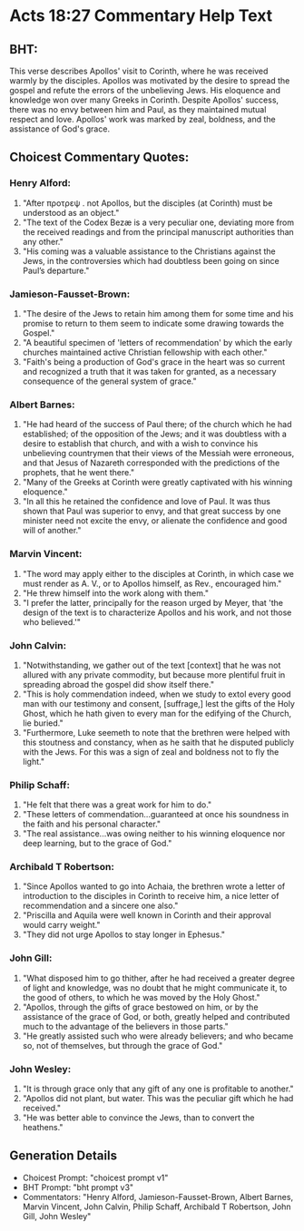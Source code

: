 # Acts 18:27 Commentary Help Text

## BHT:
This verse describes Apollos' visit to Corinth, where he was received warmly by the disciples. Apollos was motivated by the desire to spread the gospel and refute the errors of the unbelieving Jews. His eloquence and knowledge won over many Greeks in Corinth. Despite Apollos' success, there was no envy between him and Paul, as they maintained mutual respect and love. Apollos' work was marked by zeal, boldness, and the assistance of God's grace.

## Choicest Commentary Quotes:
### Henry Alford:
1. "After προτρεψ . not Apollos, but the disciples (at Corinth) must be understood as an object." 
2. "The text of the Codex Bezæ is a very peculiar one, deviating more from the received readings and from the principal manuscript authorities than any other."
3. "His coming was a valuable assistance to the Christians against the Jews, in the controversies which had doubtless been going on since Paul’s departure."

### Jamieson-Fausset-Brown:
1. "The desire of the Jews to retain him among them for some time and his promise to return to them seem to indicate some drawing towards the Gospel."
2. "A beautiful specimen of 'letters of recommendation' by which the early churches maintained active Christian fellowship with each other."
3. "Faith's being a production of God's grace in the heart was so current and recognized a truth that it was taken for granted, as a necessary consequence of the general system of grace."

### Albert Barnes:
1. "He had heard of the success of Paul there; of the church which he had established; of the opposition of the Jews; and it was doubtless with a desire to establish that church, and with a wish to convince his unbelieving countrymen that their views of the Messiah were erroneous, and that Jesus of Nazareth corresponded with the predictions of the prophets, that he went there."
2. "Many of the Greeks at Corinth were greatly captivated with his winning eloquence."
3. "In all this he retained the confidence and love of Paul. It was thus shown that Paul was superior to envy, and that great success by one minister need not excite the envy, or alienate the confidence and good will of another."

### Marvin Vincent:
1. "The word may apply either to the disciples at Corinth, in which case we must render as A. V., or to Apollos himself, as Rev., encouraged him." 
2. "He threw himself into the work along with them." 
3. "I prefer the latter, principally for the reason urged by Meyer, that 'the design of the text is to characterize Apollos and his work, and not those who believed.'"

### John Calvin:
1. "Notwithstanding, we gather out of the text [context] that he was not allured with any private commodity, but because more plentiful fruit in spreading abroad the gospel did show itself there."
2. "This is holy commendation indeed, when we study to extol every good man with our testimony and consent, [suffrage,] lest the gifts of the Holy Ghost, which he hath given to every man for the edifying of the Church, lie buried."
3. "Furthermore, Luke seemeth to note that the brethren were helped with this stoutness and constancy, when as he saith that he disputed publicly with the Jews. For this was a sign of zeal and boldness not to fly the light."

### Philip Schaff:
1. "He felt that there was a great work for him to do."
2. "These letters of commendation...guaranteed at once his soundness in the faith and his personal character."
3. "The real assistance...was owing neither to his winning eloquence nor deep learning, but to the grace of God."

### Archibald T Robertson:
1. "Since Apollos wanted to go into Achaia, the brethren wrote a letter of introduction to the disciples in Corinth to receive him, a nice letter of recommendation and a sincere one also." 
2. "Priscilla and Aquila were well known in Corinth and their approval would carry weight."
3. "They did not urge Apollos to stay longer in Ephesus."

### John Gill:
1. "What disposed him to go thither, after he had received a greater degree of light and knowledge, was no doubt that he might communicate it, to the good of others, to which he was moved by the Holy Ghost."
2. "Apollos, through the gifts of grace bestowed on him, or by the assistance of the grace of God, or both, greatly helped and contributed much to the advantage of the believers in those parts."
3. "He greatly assisted such who were already believers; and who became so, not of themselves, but through the grace of God."

### John Wesley:
1. "It is through grace only that any gift of any one is profitable to another."
2. "Apollos did not plant, but water. This was the peculiar gift which he had received."
3. "He was better able to convince the Jews, than to convert the heathens."


## Generation Details
- Choicest Prompt: "choicest prompt v1"
- BHT Prompt: "bht prompt v3"
- Commentators: "Henry Alford, Jamieson-Fausset-Brown, Albert Barnes, Marvin Vincent, John Calvin, Philip Schaff, Archibald T Robertson, John Gill, John Wesley"
